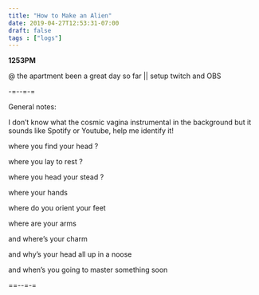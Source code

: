 ```yaml
---
title: "How to Make an Alien"
date: 2019-04-27T12:53:31-07:00
draft: false
tags : ["logs"]
---
```


**1253PM**

@ the apartment been a great day so far || setup twitch and OBS


-=--=-=

General notes:

I don’t know what the cosmic vagina instrumental in the background but it sounds like Spotify or Youtube, help me identify it!  



where you find your head  ?

where you lay to rest ?

where you head your stead ?

where your hands

where do you orient your feet

where are your arms

and where’s your charm

and why’s your head all up in a noose

and when’s you going to master something soon


==--=-=
